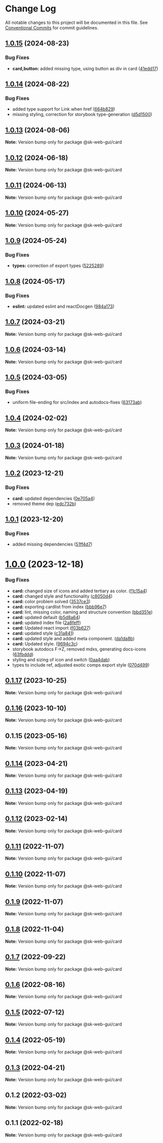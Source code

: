 # Change Log

All notable changes to this project will be documented in this file.
See [Conventional Commits](https://conventionalcommits.org) for commit guidelines.

## [1.0.15](https://github.com/Sundsvallskommun/web-shared-components/compare/@sk-web-gui/card@1.0.14...@sk-web-gui/card@1.0.15) (2024-08-23)

### Bug Fixes

- **card,button:** added missing type, using button as div in card ([41edd17](https://github.com/Sundsvallskommun/web-shared-components/commit/41edd17933beb36db6a9b8136c02528c6306482b))

## [1.0.14](https://github.com/Sundsvallskommun/web-shared-components/compare/@sk-web-gui/card@1.0.13...@sk-web-gui/card@1.0.14) (2024-08-22)

### Bug Fixes

- added type support for Link when href ([664b829](https://github.com/Sundsvallskommun/web-shared-components/commit/664b8290f4cdada640e506aee2145094c345a50a))
- missing styling, correction for storybook type-generation ([d5d1500](https://github.com/Sundsvallskommun/web-shared-components/commit/d5d150079f175ebe78ea1dfee54e963271dfbb65))

## [1.0.13](https://github.com/Sundsvallskommun/web-shared-components/compare/@sk-web-gui/card@1.0.12...@sk-web-gui/card@1.0.13) (2024-08-06)

**Note:** Version bump only for package @sk-web-gui/card

## [1.0.12](https://github.com/Sundsvallskommun/web-shared-components/compare/@sk-web-gui/card@1.0.11...@sk-web-gui/card@1.0.12) (2024-06-18)

**Note:** Version bump only for package @sk-web-gui/card

## [1.0.11](https://github.com/Sundsvallskommun/web-shared-components/compare/@sk-web-gui/card@1.0.10...@sk-web-gui/card@1.0.11) (2024-06-13)

**Note:** Version bump only for package @sk-web-gui/card

## [1.0.10](https://github.com/Sundsvallskommun/web-shared-components/compare/@sk-web-gui/card@1.0.9...@sk-web-gui/card@1.0.10) (2024-05-27)

**Note:** Version bump only for package @sk-web-gui/card

## [1.0.9](https://github.com/Sundsvallskommun/web-shared-components/compare/@sk-web-gui/card@1.0.8...@sk-web-gui/card@1.0.9) (2024-05-24)

### Bug Fixes

- **types:** correction of export types ([5225289](https://github.com/Sundsvallskommun/web-shared-components/commit/52252890b4206faa9bc70111e75f1ef818e0d8fe))

## [1.0.8](https://github.com/Sundsvallskommun/web-shared-components/compare/@sk-web-gui/card@1.0.7...@sk-web-gui/card@1.0.8) (2024-05-17)

### Bug Fixes

- **eslint:** updated eslint and reactDocgen ([984a173](https://github.com/Sundsvallskommun/web-shared-components/commit/984a17371f052a0cbe23d01fd31722f0fa2a56eb))

## [1.0.7](https://github.com/Sundsvallskommun/web-shared-components/compare/@sk-web-gui/card@1.0.6...@sk-web-gui/card@1.0.7) (2024-03-21)

**Note:** Version bump only for package @sk-web-gui/card

## [1.0.6](https://github.com/Sundsvallskommun/web-shared-components/compare/@sk-web-gui/card@1.0.5...@sk-web-gui/card@1.0.6) (2024-03-14)

**Note:** Version bump only for package @sk-web-gui/card

## [1.0.5](https://github.com/Sundsvallskommun/web-shared-components/compare/@sk-web-gui/card@1.0.4...@sk-web-gui/card@1.0.5) (2024-03-05)

### Bug Fixes

- uniform file-ending for src/index and autodocs-fixes ([63173ab](https://github.com/Sundsvallskommun/web-shared-components/commit/63173ab9474b4cb3bc97da6b780bdfb4ae65990c))

## [1.0.4](https://github.com/Sundsvallskommun/web-shared-components/compare/@sk-web-gui/card@1.0.3...@sk-web-gui/card@1.0.4) (2024-02-02)

**Note:** Version bump only for package @sk-web-gui/card

## [1.0.3](https://github.com/Sundsvallskommun/web-shared-components/compare/@sk-web-gui/card@1.0.2...@sk-web-gui/card@1.0.3) (2024-01-18)

**Note:** Version bump only for package @sk-web-gui/card

## [1.0.2](https://github.com/Sundsvallskommun/web-shared-components/compare/@sk-web-gui/card@1.0.1...@sk-web-gui/card@1.0.2) (2023-12-21)

### Bug Fixes

- **card:** updated dependencies ([0e705a4](https://github.com/Sundsvallskommun/web-shared-components/commit/0e705a46b0e397359d52957c55f39f7fbde7fb44))
- removed theme dep ([edc732b](https://github.com/Sundsvallskommun/web-shared-components/commit/edc732b5db28f2367c3cc833d0d239b44f1ec839))

## [1.0.1](https://github.com/Sundsvallskommun/web-shared-components/compare/@sk-web-gui/card@1.0.0...@sk-web-gui/card@1.0.1) (2023-12-20)

### Bug Fixes

- added missing dependencies ([51ff4d7](https://github.com/Sundsvallskommun/web-shared-components/commit/51ff4d7a99e812e02d834478ceec33a9c4b443a5))

# [1.0.0](https://github.com/Sundsvallskommun/web-shared-components/compare/@sk-web-gui/card@0.1.17...@sk-web-gui/card@1.0.0) (2023-12-18)

### Bug Fixes

- **card:** changed size of icons and added tertiary as color. ([f1c15a4](https://github.com/Sundsvallskommun/web-shared-components/commit/f1c15a42367fe35b48b73047c5cd20b3b6ef50dc))
- **card:** changed style and functionality ([c8050d4](https://github.com/Sundsvallskommun/web-shared-components/commit/c8050d421f5ec31a31163d3161deabb56855b4ad))
- **card:** color problem solved ([3537ce3](https://github.com/Sundsvallskommun/web-shared-components/commit/3537ce3a26c4e87179c8c4c6bfd9dfe6c8fa8b51))
- **card:** exporting cardlist from index ([bbb96e7](https://github.com/Sundsvallskommun/web-shared-components/commit/bbb96e7ecc9df79f3252599e0ac08e7c347bd1c2))
- **card:** lint, missing color, naming and structure convention ([bbd351e](https://github.com/Sundsvallskommun/web-shared-components/commit/bbd351e83cd5939e022695cfb7f7cd6aa8aca369))
- **card:** updated default ([b5d8a64](https://github.com/Sundsvallskommun/web-shared-components/commit/b5d8a640587f02820ef2f541c8b6f65e4eb48c37))
- **card:** updated index file ([2a8feff](https://github.com/Sundsvallskommun/web-shared-components/commit/2a8feff61c35cf11679b14420de917c1614926ee))
- **card:** Updated react import ([f03b627](https://github.com/Sundsvallskommun/web-shared-components/commit/f03b627a4c68522b8168dbd1065d60dbc21d22a5))
- **card:** updated style ([c31a841](https://github.com/Sundsvallskommun/web-shared-components/commit/c31a841a737ad38737b32824411268d1a32a3e76))
- **card:** updated style and added meta component. ([da1da8b](https://github.com/Sundsvallskommun/web-shared-components/commit/da1da8b7b67d8fdb91a64fe88b62e6b71ac51dfd))
- **card:** Updated style. ([9694c3c](https://github.com/Sundsvallskommun/web-shared-components/commit/9694c3cc69740badcc3caac285db6b1609665b13))
- storybook autodocs F->Z, removed mdxs, generating docs-icons ([63fbddd](https://github.com/Sundsvallskommun/web-shared-components/commit/63fbddd93035115ae805d7e21ad73ef426e93a42))
- styling and sizing of icon and switch ([0aa4dab](https://github.com/Sundsvallskommun/web-shared-components/commit/0aa4dab97bb6c1fbc01a22f655baf6248bfd36f2))
- types to include ref, adjusted exotic comps export style ([070d499](https://github.com/Sundsvallskommun/web-shared-components/commit/070d4990ecea5d5ce90ebdd684a381bb8ad95861))

## [0.1.17](https://github.com/Sundsvallskommun/web-shared-components/compare/@sk-web-gui/card@0.1.16...@sk-web-gui/card@0.1.17) (2023-10-25)

**Note:** Version bump only for package @sk-web-gui/card

## [0.1.16](https://github.com/Sundsvallskommun/web-shared-components/compare/@sk-web-gui/card@0.1.15...@sk-web-gui/card@0.1.16) (2023-10-10)

**Note:** Version bump only for package @sk-web-gui/card

## 0.1.15 (2023-05-16)

**Note:** Version bump only for package @sk-web-gui/card

## [0.1.14](https://github.com/Sundsvallskommun/web-shared-components/compare/@sk-web-gui/card@0.1.13...@sk-web-gui/card@0.1.14) (2023-04-21)

**Note:** Version bump only for package @sk-web-gui/card

## [0.1.13](https://github.com/Sundsvallskommun/web-shared-components/compare/@sk-web-gui/card@0.1.12...@sk-web-gui/card@0.1.13) (2023-04-19)

**Note:** Version bump only for package @sk-web-gui/card

## [0.1.12](https://github.com/Sundsvallskommun/web-shared-components/compare/@sk-web-gui/card@0.1.11...@sk-web-gui/card@0.1.12) (2023-02-14)

**Note:** Version bump only for package @sk-web-gui/card

## [0.1.11](https://github.com/Sundsvallskommun/web-shared-components/compare/@sk-web-gui/card@0.1.10...@sk-web-gui/card@0.1.11) (2022-11-07)

**Note:** Version bump only for package @sk-web-gui/card

## [0.1.10](https://github.com/Sundsvallskommun/web-shared-components/compare/@sk-web-gui/card@0.1.9...@sk-web-gui/card@0.1.10) (2022-11-07)

**Note:** Version bump only for package @sk-web-gui/card

## [0.1.9](https://github.com/Sundsvallskommun/web-shared-components/compare/@sk-web-gui/card@0.1.8...@sk-web-gui/card@0.1.9) (2022-11-07)

**Note:** Version bump only for package @sk-web-gui/card

## [0.1.8](https://github.com/Sundsvallskommun/web-shared-components/compare/@sk-web-gui/card@0.1.7...@sk-web-gui/card@0.1.8) (2022-11-04)

**Note:** Version bump only for package @sk-web-gui/card

## [0.1.7](https://github.com/Sundsvallskommun/web-shared-components/compare/@sk-web-gui/card@0.1.6...@sk-web-gui/card@0.1.7) (2022-09-22)

**Note:** Version bump only for package @sk-web-gui/card

## [0.1.6](https://github.com/Sundsvallskommun/web-shared-components/compare/@sk-web-gui/card@0.1.5...@sk-web-gui/card@0.1.6) (2022-08-16)

**Note:** Version bump only for package @sk-web-gui/card

## [0.1.5](https://github.com/Sundsvallskommun/web-shared-components/compare/@sk-web-gui/card@0.1.4...@sk-web-gui/card@0.1.5) (2022-07-12)

**Note:** Version bump only for package @sk-web-gui/card

## [0.1.4](https://github.com/Sundsvallskommun/web-shared-components/compare/@sk-web-gui/card@0.1.3...@sk-web-gui/card@0.1.4) (2022-05-19)

**Note:** Version bump only for package @sk-web-gui/card

## [0.1.3](https://github.com/Sundsvallskommun/web-shared-components/compare/@sk-web-gui/card@0.1.2...@sk-web-gui/card@0.1.3) (2022-04-21)

**Note:** Version bump only for package @sk-web-gui/card

## 0.1.2 (2022-03-02)

**Note:** Version bump only for package @sk-web-gui/card

## 0.1.1 (2022-02-18)

**Note:** Version bump only for package @sk-web-gui/card
